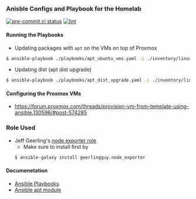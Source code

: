 ### Anisble Configs and Playbook for the Homelab

[![pre-commit.ci status](https://results.pre-commit.ci/badge/github/yelinaung/ansible-configs/master.svg)](https://results.pre-commit.ci/latest/github/yelinaung/ansible-configs/master) [![lint](https://github.com/yelinaung/ansible-configs/actions/workflows/lint.yaml/badge.svg)](https://github.com/yelinaung/ansible-configs/actions/workflows/lint.yaml)

#### Running the Playbooks

- Updating packages with `apt` on the VMs on top of Proxmox
```bash
$ ansible-playbook ./playbooks/apt_ubuntu_vms.yaml -i ./inventory/linux_hosts
```

- Updating dist (apt dist upgrade)
```bash
$ ansible-playbook ./playbooks/apt_dist_upgrade.yaml -i ./inventory/linux_hosts --extra-vars "vm_hosts=proxmox"
```


#### Configuring the Proxmox VMs

- https://forum.proxmox.com/threads/provision-vm-from-template-using-ansible.130596/#post-574285

### Role Used

- Jeff Geerling's [node exporter role](https://github.com/geerlingguy/ansible-role-node_exporter)
    - Make sure to install first by
    ```bash
    $ ansible-galaxy install geerlingguy.node_exporter
    ```

#### Documenetation

- [Ansible Playbooks](https://docs.ansible.com/ansible/latest/playbook_guide/playbooks_intro.html)
- [Ansible apt module](https://docs.ansible.com/ansible/latest/collections/ansible/builtin/apt_module.html)
